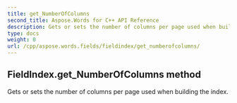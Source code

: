 ```yaml
---
title: get_NumberOfColumns
second_title: Aspose.Words for C++ API Reference
description: Gets or sets the number of columns per page used when building the index. 
type: docs
weight: 0
url: /cpp/aspose.words.fields/fieldindex/get_numberofcolumns/
---
```

## FieldIndex.get_NumberOfColumns method


Gets or sets the number of columns per page used when building the index. 

